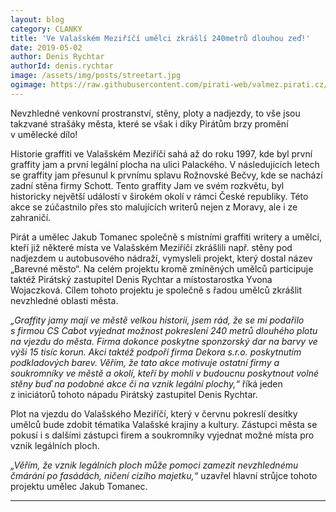 ```yaml
---
layout: blog
category: CLANKY
title: 'Ve Valašském Meziříčí umělci zkrášlí 240metrů dlouhou zeď!'
date: 2019-05-02
author: Denis Rychtar
authorId: denis.rychtar
image: /assets/img/posts/streetart.jpg
ogimage: https://raw.githubusercontent.com/pirati-web/valmez.pirati.cz/master/assets/img/posts/streetart.jpg
---
```

Nevzhledné venkovní prostranství, stěny, ploty a nadjezdy, to vše jsou takzvané strašáky města, 
které se však i díky Pirátům brzy promění v umělecké dílo!

Historie graffiti ve Valašském Meziříčí sahá až do roku 1997, kde byl první graffity jam a první 
legální plocha na ulici Palackého. V následujících letech se graffity jam přesunul k prvnímu 
splavu Rožnovské Bečvy, kde se nachází zadní stěna firmy Schott. 
Tento graffity Jam ve svém rozkvětu, byl historicky největší událostí v širokém okolí v rámci České republiky. 
Této akce se zúčastnilo přes sto malujících writerů nejen z Moravy, ale i ze zahraničí. 

Pirát a umělec Jakub Tomanec společně s místními graffiti writery a umělci, kteří již některé místa ve Valašském Meziříčí 
zkrášlili např. stěny pod nadjezdem u autobusového nádraží, vymysleli projekt, který dostal název „Barevné město“. 
Na celém projektu kromě zmíněných umělců participuje taktéž Pirátský zastupitel Denis Rychtar a 
místostarostka Yvona Wojaczková. Cílem tohoto projektu je společně s řadou umělců zkrášlit nevzhledné oblasti města.

 _„Graffity jamy mají ve městě velkou historii, jsem rád, že se mi podařilo s firmou CS Cabot vyjednat možnost 
 pokreslení 240 metrů dlouhého plotu na vjezdu do města. 
 Firma dokonce poskytne sponzorský dar na barvy ve výši 15 tisíc korun. 
 Akci taktéž podpoří firma Dekora s.r.o. poskytnutím podkladových barev. 
 Věřím, že tato akce motivuje ostatní firmy a soukromníky ve městě a okolí, 
 kteří by mohli v budoucnu poskytnout volné stěny buď na podobné akce či na 
 vznik legální plochy,“_ říká jeden z iniciátorů tohoto nápadu Pirátský zastupitel Denis Rychtar.

Plot na vjezdu do Valašského Meziříčí, který v červnu pokreslí desítky umělců bude zdobit tématika 
Valašské krajiny a kultury. Zástupci města se pokusí i s dalšími zástupci firem a soukromníky 
vyjednat možné místa pro vznik legálních ploch.

_„Věřím, že vznik legálních ploch může pomoci zamezit nevzhlednému čmárání po fasádách, ničení cizího majetku,“_ uzavřel 
hlavní strůjce tohoto projektu umělec Jakub Tomanec.

- - -
